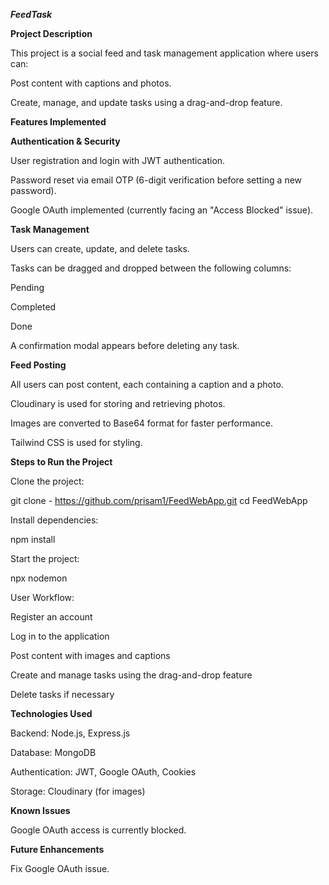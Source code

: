  ***FeedTask***

**Project Description**

This project is a social feed and task management application where users can:

Post content with captions and photos.

Create, manage, and update tasks using a drag-and-drop feature.

 **Features Implemented**

**Authentication & Security**

User registration and login with JWT authentication.

Password reset via email OTP (6-digit verification before setting a new password).

Google OAuth implemented (currently facing an "Access Blocked" issue).

**Task Management**

Users can create, update, and delete tasks.

Tasks can be dragged and dropped between the following columns:

Pending

Completed

Done

A confirmation modal appears before deleting any task.

**Feed Posting**

All users can post content, each containing a caption and a photo.

Cloudinary is used for storing and retrieving photos.

Images are converted to Base64 format for faster performance.

Tailwind CSS is used for styling.

**Steps to Run the Project**

Clone the project:

git clone - https://github.com/prisam1/FeedWebApp.git
cd FeedWebApp

Install dependencies:

npm install

Start the project:

npx nodemon

User Workflow:

Register an account

Log in to the application

Post content with images and captions

Create and manage tasks using the drag-and-drop feature

Delete tasks if necessary

**Technologies Used**

Backend: Node.js, Express.js

Database: MongoDB

Authentication: JWT, Google OAuth, Cookies

Storage: Cloudinary (for images)

**Known Issues**

Google OAuth access is currently blocked.

**Future Enhancements**

Fix Google OAuth issue. 
 